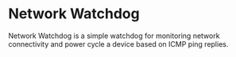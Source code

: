 # Network Watchdog
 Network Watchdog is a simple watchdog for monitoring network connectivity and power cycle a device based on ICMP ping replies. 
 
